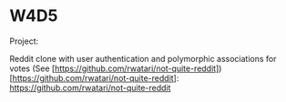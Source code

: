 # W4D5

Project:

Reddit clone with user authentication and polymorphic associations for votes
(See [https://github.com/rwatari/not-quite-reddit])
[https://github.com/rwatari/not-quite-reddit]: https://github.com/rwatari/not-quite-reddit

